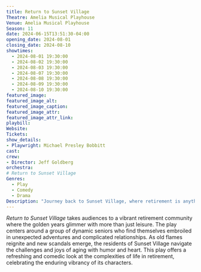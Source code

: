 ```yaml
---
title: Return to Sunset Village
Theatre: Amelia Musical Playhouse
Venue: Amelia Musical Playhouse
Season: 11
date: 2024-06-15T13:51:30-04:00
opening_date: 2024-08-01
closing_date: 2024-08-10
showtimes:
  - 2024-08-01 19:30:00
  - 2024-08-02 19:30:00
  - 2024-08-03 19:30:00
  - 2024-08-07 19:30:00
  - 2024-08-08 19:30:00
  - 2024-08-09 19:30:00
  - 2024-08-10 19:30:00
featured_image: 
featured_image_alt: 
featured_image_caption: 
featured_image_attr: 
featured_image_attr_link: 
playbill:
Website: 
Tickets: 
show_details: 
- Playwright: Michael Presley Bobbitt
cast:
crew:
- Director: Jeff Goldberg
orchestra:
# Return to Sunset Village
Genres:
  - Play
  - Comedy
  - Drama
Description: "Journey back to Sunset Village, where retirement is anything but dull. This comedic drama unfolds the quirky lives and hidden secrets of its spirited residents."
---
```

*Return to Sunset Village* takes audiences to a vibrant retirement community where the golden years glimmer with more than just leisure. The play centers around a group of dynamic seniors who find themselves embroiled in unexpected adventures and complicated relationships. As old flames reignite and new scandals emerge, the residents of Sunset Village navigate the challenges and joys of aging with humor and heart. This play offers a refreshing and comedic look at the complexities of life in retirement, celebrating the enduring vibrancy of its characters.